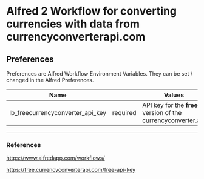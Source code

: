 # Alfred 2 Workflow for converting currencies with data from currencyconverterapi.com

## Preferences

Preferences are Alfred Workflow Environment Variables. They can be set / changed in the Alfred Preferences.

Name | | Values
------------|---|-------
lb_freecurrencyconverter_api_key | required | API key for the **free** version of the currencyconverter.api  

---

### References

https://www.alfredapp.com/workflows/

https://free.currencyconverterapi.com/free-api-key
